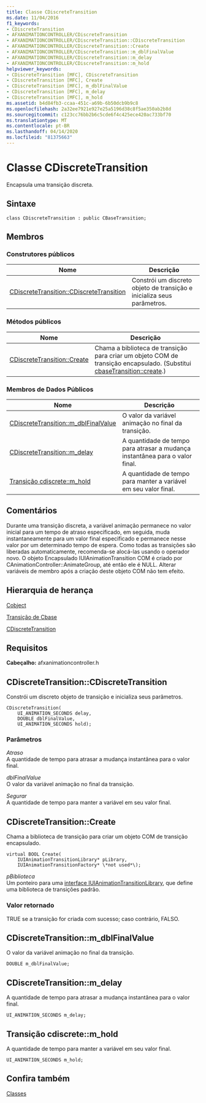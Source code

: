 ```yaml
---
title: Classe CDiscreteTransition
ms.date: 11/04/2016
f1_keywords:
- CDiscreteTransition
- AFXANIMATIONCONTROLLER/CDiscreteTransition
- AFXANIMATIONCONTROLLER/CDiscreteTransition::CDiscreteTransition
- AFXANIMATIONCONTROLLER/CDiscreteTransition::Create
- AFXANIMATIONCONTROLLER/CDiscreteTransition::m_dblFinalValue
- AFXANIMATIONCONTROLLER/CDiscreteTransition::m_delay
- AFXANIMATIONCONTROLLER/CDiscreteTransition::m_hold
helpviewer_keywords:
- CDiscreteTransition [MFC], CDiscreteTransition
- CDiscreteTransition [MFC], Create
- CDiscreteTransition [MFC], m_dblFinalValue
- CDiscreteTransition [MFC], m_delay
- CDiscreteTransition [MFC], m_hold
ms.assetid: b4d84fb3-ccaa-451c-a69b-6b50dcb9b9c8
ms.openlocfilehash: 2a32ee7921e927e25a5196d38c8f5ae350ab2b8d
ms.sourcegitcommit: c123cc76bb2b6c5cde6f4c425ece420ac733bf70
ms.translationtype: MT
ms.contentlocale: pt-BR
ms.lasthandoff: 04/14/2020
ms.locfileid: "81375663"
---
```

# <a name="cdiscretetransition-class"></a>Classe CDiscreteTransition

Encapsula uma transição discreta.

## <a name="syntax"></a>Sintaxe

```
class CDiscreteTransition : public CBaseTransition;
```

## <a name="members"></a>Membros

### <a name="public-constructors"></a>Construtores públicos

|Nome|Descrição|
|----------|-----------------|
|[CDiscreteTransition::CDiscreteTransition](#cdiscretetransition)|Constrói um discreto objeto de transição e inicializa seus parâmetros.|

### <a name="public-methods"></a>Métodos públicos

|Nome|Descrição|
|----------|-----------------|
|[CDiscreteTransition::Create](#create)|Chama a biblioteca de transição para criar um objeto COM de transição encapsulado. (Substitui [cbaseTransition::create](../../mfc/reference/cbasetransition-class.md#create).)|

### <a name="public-data-members"></a>Membros de Dados Públicos

|Nome|Descrição|
|----------|-----------------|
|[CDiscreteTransition::m_dblFinalValue](#m_dblfinalvalue)|O valor da variável animação no final da transição.|
|[CDiscreteTransition::m_delay](#m_delay)|A quantidade de tempo para atrasar a mudança instantânea para o valor final.|
|[Transição cdiscrete::m_hold](#m_hold)|A quantidade de tempo para manter a variável em seu valor final.|

## <a name="remarks"></a>Comentários

Durante uma transição discreta, a variável animação permanece no valor inicial para um tempo de atraso especificado, em seguida, muda instantaneamente para um valor final especificado e permanece nesse valor por um determinado tempo de espera. Como todas as transições são liberadas automaticamente, recomenda-se alocá-las usando o operador novo. O objeto Encapsulado IUIAnimationTransition COM é criado por CAnimationController::AnimateGroup, até então ele é NULL. Alterar variáveis de membro após a criação deste objeto COM não tem efeito.

## <a name="inheritance-hierarchy"></a>Hierarquia de herança

[Cobject](../../mfc/reference/cobject-class.md)

[Transição de Cbase](../../mfc/reference/cbasetransition-class.md)

[CDiscreteTransition](../../mfc/reference/cdiscretetransition-class.md)

## <a name="requirements"></a>Requisitos

**Cabeçalho:** afxanimationcontroller.h

## <a name="cdiscretetransitioncdiscretetransition"></a><a name="cdiscretetransition"></a>CDiscreteTransition::CDiscreteTransition

Constrói um discreto objeto de transição e inicializa seus parâmetros.

```
CDiscreteTransition(
    UI_ANIMATION_SECONDS delay,
    DOUBLE dblFinalValue,
    UI_ANIMATION_SECONDS hold);
```

### <a name="parameters"></a>Parâmetros

*Atraso*<br/>
A quantidade de tempo para atrasar a mudança instantânea para o valor final.

*dblFinalValue*<br/>
O valor da variável animação no final da transição.

*Segurar*<br/>
A quantidade de tempo para manter a variável em seu valor final.

## <a name="cdiscretetransitioncreate"></a><a name="create"></a>CDiscreteTransition::Create

Chama a biblioteca de transição para criar um objeto COM de transição encapsulado.

```
virtual BOOL Create(
    IUIAnimationTransitionLibrary* pLibrary,
    IUIAnimationTransitionFactory* \*not used*\);
```

*pBiblioteca*<br/>
Um ponteiro para uma [interface IUIAnimationTransitionLibrary](/windows/win32/api/uianimation/nn-uianimation-iuianimationtransitionlibrary), que define uma biblioteca de transições padrão.

### <a name="return-value"></a>Valor retornado

TRUE se a transição for criada com sucesso; caso contrário, FALSO.

## <a name="cdiscretetransitionm_dblfinalvalue"></a><a name="m_dblfinalvalue"></a>CDiscreteTransition::m_dblFinalValue

O valor da variável animação no final da transição.

```
DOUBLE m_dblFinalValue;
```

## <a name="cdiscretetransitionm_delay"></a><a name="m_delay"></a>CDiscreteTransition::m_delay

A quantidade de tempo para atrasar a mudança instantânea para o valor final.

```
UI_ANIMATION_SECONDS m_delay;
```

## <a name="cdiscretetransitionm_hold"></a><a name="m_hold"></a>Transição cdiscrete::m_hold

A quantidade de tempo para manter a variável em seu valor final.

```
UI_ANIMATION_SECONDS m_hold;
```

## <a name="see-also"></a>Confira também

[Classes](../../mfc/reference/mfc-classes.md)
